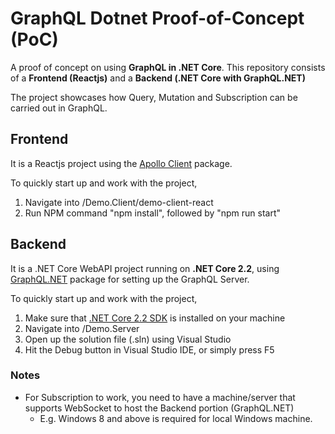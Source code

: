 # GraphQL Dotnet Proof-of-Concept (PoC)
A proof of concept on using **GraphQL in .NET Core**. This repository consists of a **Frontend (Reactjs)** and a **Backend (.NET Core with GraphQL.NET)**

The project showcases how Query, Mutation and Subscription can be carried out in GraphQL. 

## Frontend
It is a Reactjs project using the [Apollo Client](https://www.apollographql.com/docs/react/) package.

To quickly start up and work with the project, 
1. Navigate into /Demo.Client/demo-client-react
2. Run NPM command "npm install", followed by "npm run start"

## Backend
It is a .NET Core WebAPI project running on **.NET Core 2.2**, using [GraphQL.NET](https://graphql-dotnet.github.io/) package for setting up the GraphQL Server.

To quickly start up and work with the project, 
1. Make sure that [.NET Core 2.2 SDK](https://dotnet.microsoft.com/download/dotnet-core/2.2) is installed on your machine
2. Navigate into /Demo.Server
3. Open up the solution file (.sln) using Visual Studio
4. Hit the Debug button in Visual Studio IDE, or simply press F5

### Notes
* For Subscription to work, you need to have a machine/server that supports WebSocket to host the Backend portion (GraphQL.NET)
  * E.g. Windows 8 and above is required for local Windows machine.
  
